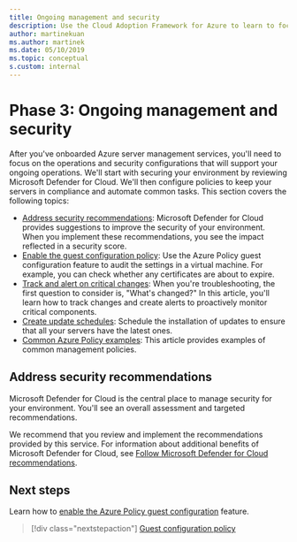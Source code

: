 ```yaml
---
title: Ongoing management and security
description: Use the Cloud Adoption Framework for Azure to learn to focus on the operations and security configurations that will support your ongoing operations.
author: martinekuan
ms.author: martinek
ms.date: 05/10/2019
ms.topic: conceptual
s.custom: internal
---
```


# Phase 3: Ongoing management and security

After you've onboarded Azure server management services, you'll need to focus on the operations and security configurations that will support your ongoing operations. We'll start with securing your environment by reviewing Microsoft Defender for Cloud. We'll then configure policies to keep your servers in compliance and automate common tasks. This section covers the following topics:

- [Address security recommendations](#address-security-recommendations): Microsoft Defender for Cloud provides suggestions to improve the security of your environment. When you implement these recommendations, you see the impact reflected in a security score.
- [Enable the guest configuration policy](./guest-configuration-policy.md): Use the Azure Policy guest configuration feature to audit the settings in a virtual machine. For example, you can check whether any certificates are about to expire.
- [Track and alert on critical changes](./enable-tracking-alerting.md): When you're troubleshooting, the first question to consider is, "What's changed?" In this article, you'll learn how to track changes and create alerts to proactively monitor critical components.
- [Create update schedules](./update-schedules.md): Schedule the installation of updates to ensure that all your servers have the latest ones.
- [Common Azure Policy examples](./common-policies.md): This article provides examples of common management policies.

## Address security recommendations

Microsoft Defender for Cloud is the central place to manage security for your environment. You'll see an overall assessment and targeted recommendations.

We recommend that you review and implement the recommendations provided by this service. For information about additional benefits of Microsoft Defender for Cloud, see [Follow Microsoft Defender for Cloud recommendations](../../migrate/azure-best-practices/migrate-best-practices-security-management.md#best-practice-follow-microsoft-defender-for-cloud-recommendations).

## Next steps

Learn how to [enable the Azure Policy guest configuration](./guest-configuration-policy.md) feature.

> [!div class="nextstepaction"]
> [Guest configuration policy](./guest-configuration-policy.md)
